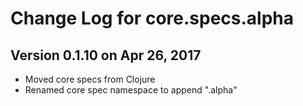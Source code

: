 # Change Log for core.specs.alpha

## Version 0.1.10 on Apr 26, 2017

* Moved core specs from Clojure
* Renamed core spec namespace to append ".alpha"

